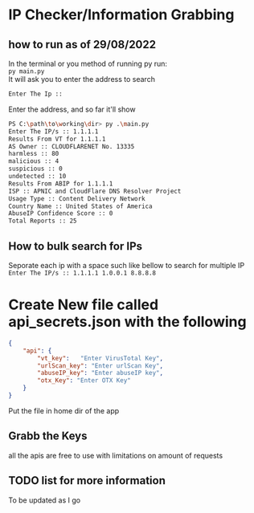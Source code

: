 # IP Checker/Information Grabbing

## how to run as of 29/08/2022
In the terminal or you method of running py run:
<br>
`py main.py`
<br>
It will ask you to enter the address to search
```bash
Enter The Ip ::
```
Enter the address, and so far it'll show
```bash
PS C:\path\to\working\dir> py .\main.py
Enter The IP/s :: 1.1.1.1
Results From VT for 1.1.1.1
AS Owner :: CLOUDFLARENET No. 13335
harmless :: 80
malicious :: 4
suspicious :: 0
undetected :: 10
Results From ABIP for 1.1.1.1
ISP :: APNIC and CloudFlare DNS Resolver Project
Usage Type :: Content Delivery Network
Country Name :: United States of America        
AbuseIP Confidence Score :: 0
Total Reports :: 25
```

## How to bulk search for IPs
Seporate each ip with a space such like bellow to search for multiple IP
<br>
`Enter The IP/s :: 1.1.1.1 1.0.0.1 8.8.8.8`

# Create New file called api_secrets.json with the following
```json
{
    "api": {
        "vt_key":   "Enter VirusTotal Key",
        "urlScan_key": "Enter urlScan Key",
        "abuseIP_key": "Enter abuseIP key",
        "otx_Key": "Enter OTX Key"
    }
}
```
Put the file in home dir of the app

## Grabb the Keys
all the apis are free to use with limitations on amount of requests

## TODO list for more information
To be updated as I go